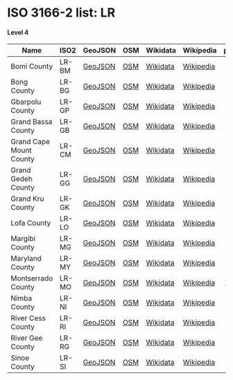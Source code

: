 # ISO 3166-2 list: LR


#### Level 4
Name | ISO2 | GeoJSON | OSM | Wikidata | Wikipedia | population 
--- | --- | --- | --- | --- | --- | --: 
Bomi County | LR-BM | [GeoJSON](../../export/geojson/q8/iso2/LR/LR-BM.geojson) | [OSM](https://www.openstreetmap.org/relation/3320948) | [Wikidata](https://www.wikidata.org/wiki/Q844127) | [Wikipedia](http://en.wikipedia.org/wiki/en%3ABomi%20County) | 82,036
Bong County | LR-BG | [GeoJSON](../../export/geojson/q8/iso2/LR/LR-BG.geojson) | [OSM](https://www.openstreetmap.org/relation/3320949) | [Wikidata](https://www.wikidata.org/wiki/Q877578) | [Wikipedia](http://en.wikipedia.org/wiki/en%3ABong%20County) | 
Gbarpolu County | LR-GP | [GeoJSON](../../export/geojson/q8/iso2/LR/LR-GP.geojson) | [OSM](https://www.openstreetmap.org/relation/3320950) | [Wikidata](https://www.wikidata.org/wiki/Q592251) | [Wikipedia](http://en.wikipedia.org/wiki/en%3AGbarpolu%20County) | 
Grand Bassa County | LR-GB | [GeoJSON](../../export/geojson/q8/iso2/LR/LR-GB.geojson) | [OSM](https://www.openstreetmap.org/relation/3320951) | [Wikidata](https://www.wikidata.org/wiki/Q1047895) | [Wikipedia](http://en.wikipedia.org/wiki/en%3AGrand%20Bassa%20County) | 
Grand Cape Mount County | LR-CM | [GeoJSON](../../export/geojson/q8/iso2/LR/LR-CM.geojson) | [OSM](https://www.openstreetmap.org/relation/3320952) | [Wikidata](https://www.wikidata.org/wiki/Q1047921) | [Wikipedia](http://en.wikipedia.org/wiki/en%3AGrand%20Cape%20Mount%20County) | 
Grand Gedeh County | LR-GG | [GeoJSON](../../export/geojson/q8/iso2/LR/LR-GG.geojson) | [OSM](https://www.openstreetmap.org/relation/3315297) | [Wikidata](https://www.wikidata.org/wiki/Q950841) | [Wikipedia](http://en.wikipedia.org/wiki/en%3AGrand%20Gedeh%20County) | 
Grand Kru County | LR-GK | [GeoJSON](../../export/geojson/q8/iso2/LR/LR-GK.geojson) | [OSM](https://www.openstreetmap.org/relation/3315170) | [Wikidata](https://www.wikidata.org/wiki/Q574952) | [Wikipedia](http://en.wikipedia.org/wiki/en%3AGrand%20Kru%20County) | 
Lofa County | LR-LO | [GeoJSON](../../export/geojson/q8/iso2/LR/LR-LO.geojson) | [OSM](https://www.openstreetmap.org/relation/3320953) | [Wikidata](https://www.wikidata.org/wiki/Q870130) | [Wikipedia](http://en.wikipedia.org/wiki/en%3ALofa%20County) | 270,114
Margibi County | LR-MG | [GeoJSON](../../export/geojson/q8/iso2/LR/LR-MG.geojson) | [OSM](https://www.openstreetmap.org/relation/3320954) | [Wikidata](https://www.wikidata.org/wiki/Q1052737) | [Wikipedia](http://en.wikipedia.org/wiki/en%3AMargibi%20County) | 
Maryland County | LR-MY | [GeoJSON](../../export/geojson/q8/iso2/LR/LR-MY.geojson) | [OSM](https://www.openstreetmap.org/relation/3315051) | [Wikidata](https://www.wikidata.org/wiki/Q870138) | [Wikipedia](http://en.wikipedia.org/wiki/en%3AMaryland%20County) | 136,404
Montserrado County | LR-MO | [GeoJSON](../../export/geojson/q8/iso2/LR/LR-MO.geojson) | [OSM](https://www.openstreetmap.org/relation/3320955) | [Wikidata](https://www.wikidata.org/wiki/Q862608) | [Wikipedia](http://en.wikipedia.org/wiki/en%3AMontserrado%20County) | 1,144,806
Nimba County | LR-NI | [GeoJSON](../../export/geojson/q8/iso2/LR/LR-NI.geojson) | [OSM](https://www.openstreetmap.org/relation/3320773) | [Wikidata](https://www.wikidata.org/wiki/Q868497) | [Wikipedia](http://en.wikipedia.org/wiki/en%3ANimba%20County) | 
River Cess County | LR-RI | [GeoJSON](../../export/geojson/q8/iso2/LR/LR-RI.geojson) | [OSM](https://www.openstreetmap.org/relation/3315299) | [Wikidata](https://www.wikidata.org/wiki/Q955095) | [Wikipedia](http://en.wikipedia.org/wiki/en%3ARivercess%20County) | 
River Gee County | LR-RG | [GeoJSON](../../export/geojson/q8/iso2/LR/LR-RG.geojson) | [OSM](https://www.openstreetmap.org/relation/3315298) | [Wikidata](https://www.wikidata.org/wiki/Q1047875) | [Wikipedia](http://en.wikipedia.org/wiki/en%3ARiver%20Gee%20County) | 
Sinoe County | LR-SI | [GeoJSON](../../export/geojson/q8/iso2/LR/LR-SI.geojson) | [OSM](https://www.openstreetmap.org/relation/3315211) | [Wikidata](https://www.wikidata.org/wiki/Q1043644) | [Wikipedia](http://en.wikipedia.org/wiki/en%3ASinoe%20County) | 104,932
